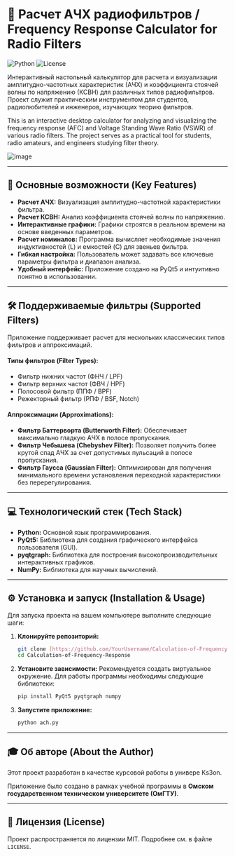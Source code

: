 # 🔬 Расчет АЧХ радиофильтров / Frequency Response Calculator for Radio Filters

![Python](https://img.shields.io/badge/Python-3.x-blue.svg)
![License](https://img.shields.io/badge/License-MIT-yellow.svg)

Интерактивный настольный калькулятор для расчета и визуализации амплитудно-частотных характеристик (АЧХ) и коэффициента стоячей волны по напряжению (КСВН) для различных типов радиофильтров. Проект служит практическим инструментом для студентов, радиолюбителей и инженеров, изучающих теорию фильтров.

This is an interactive desktop calculator for analyzing and visualizing the frequency response (AFC) and Voltage Standing Wave Ratio (VSWR) of various radio filters. The project serves as a practical tool for students, radio amateurs, and engineers studying filter theory.

![image](https://github.com/user-attachments/assets/7a37afc0-c09c-4181-9c99-6f25950f13e4)

---

## 🚀 Основные возможности (Key Features)

* **Расчет АЧХ:** Визуализация амплитудно-частотной характеристики фильтра.
* **Расчет КСВН:** Анализ коэффициента стоячей волны по напряжению.
* **Интерактивные графики:** Графики строятся в реальном времени на основе введенных параметров.
* **Расчет номиналов:** Программа вычисляет необходимые значения индуктивностей (L) и емкостей (C) для звеньев фильтра.
* **Гибкая настройка:** Пользователь может задавать все ключевые параметры фильтра и диапазон анализа.
* **Удобный интерфейс:** Приложение создано на PyQt5 и интуитивно понятно в использовании.

---

## 🛠️ Поддерживаемые фильтры (Supported Filters)

Приложение поддерживает расчет для нескольких классических типов фильтров и аппроксимаций.

#### Типы фильтров (Filter Types):
* Фильтр нижних частот (ФНЧ / LPF)
* Фильтр верхних частот (ФВЧ / HPF)
* Полосовой фильтр (ППФ / BPF)
* Режекторный фильтр (РПФ / BSF, Notch)

#### Аппроксимации (Approximations):
* **Фильтр Баттерворта (Butterworth Filter):** Обеспечивает максимально гладкую АЧХ в полосе пропускания.
* **Фильтр Чебышева (Chebyshev Filter):** Позволяет получить более крутой спад АЧХ за счет допустимых пульсаций в полосе пропускания.
* **Фильтр Гаусса (Gaussian Filter):** Оптимизирован для получения минимального времени установления переходной характеристики без перерегулирования.

---

## 💻 Технологический стек (Tech Stack)
* **Python:** Основной язык программирования.
* **PyQt5:** Библиотека для создания графического интерфейса пользователя (GUI).
* **pyqtgraph:** Библиотека для построения высокопроизводительных интерактивных графиков.
* **NumPy:** Библиотека для научных вычислений.

---

## ⚙️ Установка и запуск (Installation & Usage)

Для запуска проекта на вашем компьютере выполните следующие шаги:

1.  **Клонируйте репозиторий:**
    ```bash
    git clone [https://github.com/YourUsername/Calculation-of-Frequency-Response.git](https://github.com/YourUsername/Calculation-of-Frequency-Response.git)
    cd Calculation-of-Frequency-Response
    ```

2.  **Установите зависимости:**
    Рекомендуется создать виртуальное окружение. Для работы программы необходимы следующие библиотеки:
    ```bash
    pip install PyQt5 pyqtgraph numpy
    ```

3.  **Запустите приложение:**
    ```bash
    python ach.py
    ```

---

## 🎓 Об авторе (About the Author)

Этот проект разработан в качестве курсовой работы в универе Ks3on.

Приложение было создано в рамках учебной программы в **Омском государственном техническом университете (ОмГТУ)**.

---

## 📄 Лицензия (License)

Проект распространяется по лицензии MIT. Подробнее см. в файле `LICENSE`.
